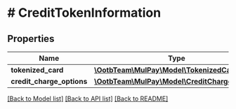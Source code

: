 # # CreditTokenInformation

## Properties

Name | Type | Description | Notes
------------ | ------------- | ------------- | -------------
**tokenized_card** | [**\OotbTeam\MulPay\Model\TokenizedCard**](TokenizedCard.md) |  |
**credit_charge_options** | [**\OotbTeam\MulPay\Model\CreditChargeOptions**](CreditChargeOptions.md) |  |

[[Back to Model list]](../../README.md#models) [[Back to API list]](../../README.md#endpoints) [[Back to README]](../../README.md)
